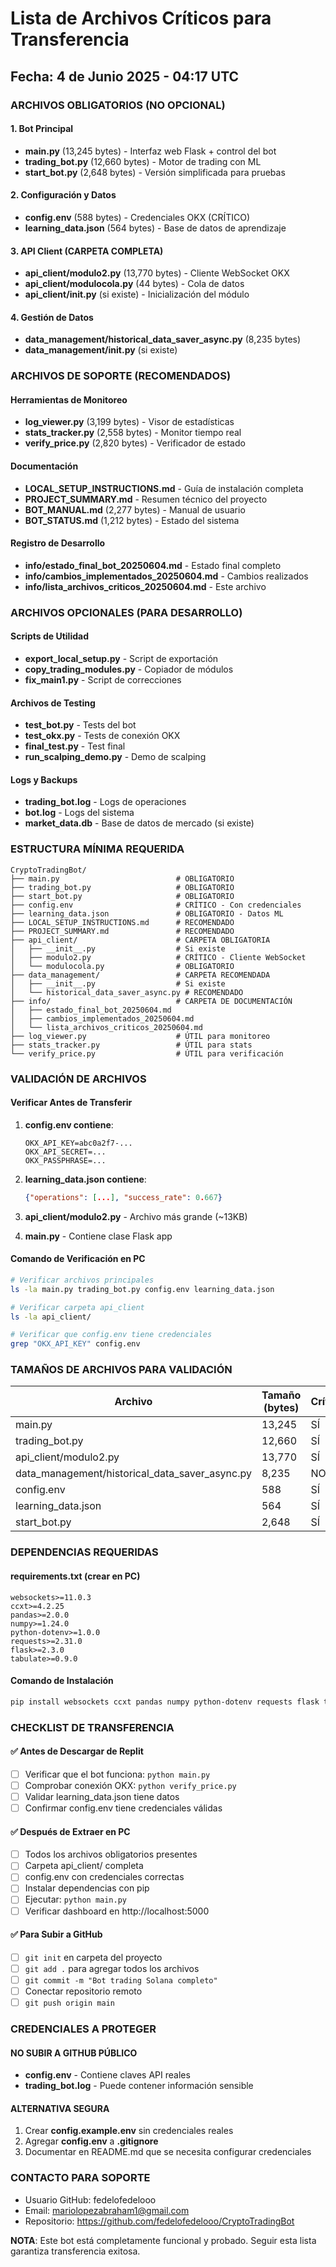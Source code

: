 # Lista de Archivos Críticos para Transferencia
## Fecha: 4 de Junio 2025 - 04:17 UTC

### ARCHIVOS OBLIGATORIOS (NO OPCIONAL)

#### 1. Bot Principal
- **main.py** (13,245 bytes) - Interfaz web Flask + control del bot
- **trading_bot.py** (12,660 bytes) - Motor de trading con ML
- **start_bot.py** (2,648 bytes) - Versión simplificada para pruebas

#### 2. Configuración y Datos
- **config.env** (588 bytes) - Credenciales OKX (CRÍTICO)
- **learning_data.json** (564 bytes) - Base de datos de aprendizaje

#### 3. API Client (CARPETA COMPLETA)
- **api_client/modulo2.py** (13,770 bytes) - Cliente WebSocket OKX
- **api_client/modulocola.py** (44 bytes) - Cola de datos
- **api_client/__init__.py** (si existe) - Inicialización del módulo

#### 4. Gestión de Datos
- **data_management/historical_data_saver_async.py** (8,235 bytes)
- **data_management/__init__.py** (si existe)

### ARCHIVOS DE SOPORTE (RECOMENDADOS)

#### Herramientas de Monitoreo
- **log_viewer.py** (3,199 bytes) - Visor de estadísticas
- **stats_tracker.py** (2,558 bytes) - Monitor tiempo real
- **verify_price.py** (2,820 bytes) - Verificador de estado

#### Documentación
- **LOCAL_SETUP_INSTRUCTIONS.md** - Guía de instalación completa
- **PROJECT_SUMMARY.md** - Resumen técnico del proyecto
- **BOT_MANUAL.md** (2,277 bytes) - Manual de usuario
- **BOT_STATUS.md** (1,212 bytes) - Estado del sistema

#### Registro de Desarrollo
- **info/estado_final_bot_20250604.md** - Estado final completo
- **info/cambios_implementados_20250604.md** - Cambios realizados
- **info/lista_archivos_criticos_20250604.md** - Este archivo

### ARCHIVOS OPCIONALES (PARA DESARROLLO)

#### Scripts de Utilidad
- **export_local_setup.py** - Script de exportación
- **copy_trading_modules.py** - Copiador de módulos
- **fix_main1.py** - Script de correcciones

#### Archivos de Testing
- **test_bot.py** - Tests del bot
- **test_okx.py** - Tests de conexión OKX
- **final_test.py** - Test final
- **run_scalping_demo.py** - Demo de scalping

#### Logs y Backups
- **trading_bot.log** - Logs de operaciones
- **bot.log** - Logs del sistema
- **market_data.db** - Base de datos de mercado (si existe)

### ESTRUCTURA MÍNIMA REQUERIDA

```
CryptoTradingBot/
├── main.py                          # OBLIGATORIO
├── trading_bot.py                   # OBLIGATORIO  
├── start_bot.py                     # OBLIGATORIO
├── config.env                       # CRÍTICO - Con credenciales
├── learning_data.json               # OBLIGATORIO - Datos ML
├── LOCAL_SETUP_INSTRUCTIONS.md      # RECOMENDADO
├── PROJECT_SUMMARY.md               # RECOMENDADO
├── api_client/                      # CARPETA OBLIGATORIA
│   ├── __init__.py                  # Si existe
│   ├── modulo2.py                   # CRÍTICO - Cliente WebSocket
│   └── modulocola.py                # OBLIGATORIO
├── data_management/                 # CARPETA RECOMENDADA
│   ├── __init__.py                  # Si existe
│   └── historical_data_saver_async.py # RECOMENDADO
├── info/                            # CARPETA DE DOCUMENTACIÓN
│   ├── estado_final_bot_20250604.md
│   ├── cambios_implementados_20250604.md
│   └── lista_archivos_criticos_20250604.md
├── log_viewer.py                    # ÚTIL para monitoreo
├── stats_tracker.py                 # ÚTIL para stats
└── verify_price.py                  # ÚTIL para verificación
```

### VALIDACIÓN DE ARCHIVOS

#### Verificar Antes de Transferir
1. **config.env contiene**:
   ```
   OKX_API_KEY=abc0a2f7-...
   OKX_API_SECRET=...
   OKX_PASSPHRASE=...
   ```

2. **learning_data.json contiene**:
   ```json
   {"operations": [...], "success_rate": 0.667}
   ```

3. **api_client/modulo2.py** - Archivo más grande (~13KB)

4. **main.py** - Contiene clase Flask app

#### Comando de Verificación en PC
```bash
# Verificar archivos principales
ls -la main.py trading_bot.py config.env learning_data.json

# Verificar carpeta api_client
ls -la api_client/

# Verificar que config.env tiene credenciales
grep "OKX_API_KEY" config.env
```

### TAMAÑOS DE ARCHIVOS PARA VALIDACIÓN

| Archivo | Tamaño (bytes) | Crítico |
|---------|----------------|---------|
| main.py | 13,245 | SÍ |
| trading_bot.py | 12,660 | SÍ |
| api_client/modulo2.py | 13,770 | SÍ |
| data_management/historical_data_saver_async.py | 8,235 | NO |
| config.env | 588 | SÍ |
| learning_data.json | 564 | SÍ |
| start_bot.py | 2,648 | SÍ |

### DEPENDENCIAS REQUERIDAS

#### requirements.txt (crear en PC)
```
websockets>=11.0.3
ccxt>=4.2.25
pandas>=2.0.0
numpy>=1.24.0
python-dotenv>=1.0.0
requests>=2.31.0
flask>=2.3.0
tabulate>=0.9.0
```

#### Comando de Instalación
```bash
pip install websockets ccxt pandas numpy python-dotenv requests flask tabulate
```

### CHECKLIST DE TRANSFERENCIA

#### ✅ Antes de Descargar de Replit
- [ ] Verificar que el bot funciona: `python main.py`
- [ ] Comprobar conexión OKX: `python verify_price.py`  
- [ ] Validar learning_data.json tiene datos
- [ ] Confirmar config.env tiene credenciales válidas

#### ✅ Después de Extraer en PC
- [ ] Todos los archivos obligatorios presentes
- [ ] Carpeta api_client/ completa
- [ ] config.env con credenciales correctas
- [ ] Instalar dependencias con pip
- [ ] Ejecutar: `python main.py`
- [ ] Verificar dashboard en http://localhost:5000

#### ✅ Para Subir a GitHub
- [ ] `git init` en carpeta del proyecto
- [ ] `git add .` para agregar todos los archivos
- [ ] `git commit -m "Bot trading Solana completo"`
- [ ] Conectar repositorio remoto
- [ ] `git push origin main`

### CREDENCIALES A PROTEGER

#### NO SUBIR A GITHUB PÚBLICO
- **config.env** - Contiene claves API reales
- **trading_bot.log** - Puede contener información sensible

#### ALTERNATIVA SEGURA
1. Crear **config.example.env** sin credenciales reales
2. Agregar **config.env** a **.gitignore**
3. Documentar en README.md que se necesita configurar credenciales

### CONTACTO PARA SOPORTE
- Usuario GitHub: fedelofedelooo
- Email: mariolopezabraham1@gmail.com
- Repositorio: https://github.com/fedelofedelooo/CryptoTradingBot

**NOTA**: Este bot está completamente funcional y probado. Seguir esta lista garantiza transferencia exitosa.